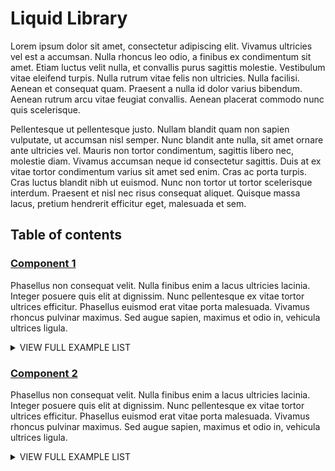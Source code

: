 # Liquid Library
Lorem ipsum dolor sit amet, consectetur adipiscing elit. Vivamus ultricies vel est a accumsan. Nulla rhoncus leo odio, a finibus ex condimentum sit amet. Etiam luctus velit nulla, et convallis purus sagittis molestie. Vestibulum vitae eleifend turpis. Nulla rutrum vitae felis non ultricies. Nulla facilisi. Aenean et consequat quam. Praesent a nulla id dolor varius bibendum. Aenean rutrum arcu vitae feugiat convallis. Aenean placerat commodo nunc quis scelerisque.

Pellentesque ut pellentesque justo. Nullam blandit quam non sapien vulputate, ut accumsan nisl semper. Nunc blandit ante nulla, sit amet ornare ante ultricies vel. Mauris non tortor condimentum, sagittis libero nec, molestie diam. Vivamus accumsan neque id consectetur sagittis. Duis at ex vitae tortor condimentum varius sit amet sed enim. Cras ac porta turpis. Cras luctus blandit nibh ut euismod. Nunc non tortor ut tortor scelerisque interdum. Praesent et nisl nec risus consequat aliquet. Quisque massa lacus, pretium hendrerit efficitur eget, malesuada et sem. 

 ## Table of contents 
 
### <a href="https://github.com/kojo-shopify/liquid-library-test-instance/tree/master/component_1">Component 1</a>
Phasellus non consequat velit. Nulla finibus enim a lacus ultricies lacinia. Integer posuere quis elit at dignissim. Nunc pellentesque ex vitae tortor ultrices efficitur. Phasellus euismod erat vitae porta malesuada. Vivamus rhoncus pulvinar maximus. Sed augue sapien, maximus et odio in, vehicula ultrices ligula. 

 
<details><summary>VIEW FULL EXAMPLE LIST</summary>

 - <a href="https://github.com/kojo-shopify/liquid-library-test-instance/tree/master/component_1#breadcrumb-navigation">Breadcrumb-Navigation</a> 
 - <a href="https://github.com/kojo-shopify/liquid-library-test-instance/tree/master/component_1#dropdown-functionality">Dropdown-Functionality</a> 
</details>

### <a href="https://github.com/kojo-shopify/liquid-library-test-instance/tree/master/component_2">Component 2</a>
Phasellus non consequat velit. Nulla finibus enim a lacus ultricies lacinia. Integer posuere quis elit at dignissim. Nunc pellentesque ex vitae tortor ultrices efficitur. Phasellus euismod erat vitae porta malesuada. Vivamus rhoncus pulvinar maximus. Sed augue sapien, maximus et odio in, vehicula ultrices ligula. 

 
<details><summary>VIEW FULL EXAMPLE LIST</summary>

 - <a href="https://github.com/kojo-shopify/liquid-library-test-instance/tree/master/component_2#breadcrumb-navigation">Breadcrumb-Navigation</a> 
</details>